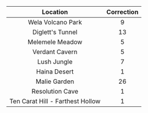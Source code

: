Location|Correction
:---:|:---:
Wela Volcano Park|9
Diglett's Tunnel|13
Melemele Meadow|5
Verdant Cavern|5
Lush Jungle|7
Haina Desert|1
Malie Garden|26
Resolution Cave|1
Ten Carat Hill - Farthest Hollow|1